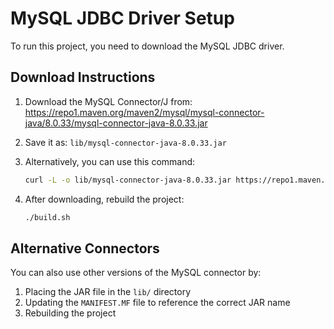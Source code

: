 # MySQL JDBC Driver Setup

To run this project, you need to download the MySQL JDBC driver.

## Download Instructions

1. Download the MySQL Connector/J from:
   https://repo1.maven.org/maven2/mysql/mysql-connector-java/8.0.33/mysql-connector-java-8.0.33.jar

2. Save it as: `lib/mysql-connector-java-8.0.33.jar`

3. Alternatively, you can use this command:
   ```bash
   curl -L -o lib/mysql-connector-java-8.0.33.jar https://repo1.maven.org/maven2/mysql/mysql-connector-java/8.0.33/mysql-connector-java-8.0.33.jar
   ```

4. After downloading, rebuild the project:
   ```bash
   ./build.sh
   ```

## Alternative Connectors

You can also use other versions of the MySQL connector by:
1. Placing the JAR file in the `lib/` directory
2. Updating the `MANIFEST.MF` file to reference the correct JAR name
3. Rebuilding the project
